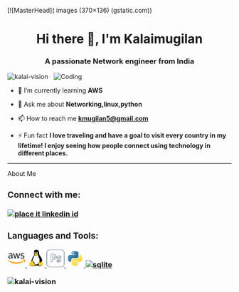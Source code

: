 [![MasterHead]( images (370×136) (gstatic.com))
<h1 align="center">Hi there 👋, I'm Kalaimugilan</h1>
<h3 align="center">A passionate Network engineer from India</h3>
<img align="right" alt="Coding" width="400" src="https://forum.huawei.com/enterprise/api/file/v1/small/thread/667285266555080704.gif?appid=esc_en">

<p align="left"> <img src="https://komarev.com/ghpvc/?username=kalai-vision&label=Profile%20views&color=0e75b6&style=flat" alt="kalai-vision" /> </p>

- 🌱 I’m currently learning **AWS**

- 💬 Ask me about **Networking,linux,python**

- 📫 How to reach me **kmugilan5@gmail.com**

- ⚡ Fun fact **I love traveling and have a goal to visit every country in my lifetime! I enjoy seeing how people connect using technology in different places.**
________________________________________
About Me
<h3 Hello! I’m Kalaimugilan, a passionate Network Engineer with a strong foundation in networking concepts & basic knowledge in linux, python programming and cloud technologies. With knowledge in designing, implementing, and managing network infrastructures</h3>
<h3 My technical skill set includes expertise in various networking protocols, routing and switching technologies, and security measures. I have a keen interest in cloud services, particularly AWS, and I’m currently expanding my knowledge in Python scripting to automate tasks and enhance network management. </h3>
<h3I ’m always eager to learn new skills and tools. Outside of work, I love exploring new technologies and sharing knowledge with others. </h3>


<h3 align="left">Connect with me:</h3>
<p align="left">
<a href="https://linkedin.com/in/place it linkedin id" target="blank"><img align="center" src="https://raw.githubusercontent.com/rahuldkjain/github-profile-readme-generator/master/src/images/icons/Social/linked-in-alt.svg" alt="place it linkedin id" height="30" width="40" /></a>
</p>

<h3 align="left">Languages and Tools:</h3>
<p align="left"> <a href="https://aws.amazon.com" target="_blank" rel="noreferrer"> <img src="https://raw.githubusercontent.com/devicons/devicon/master/icons/amazonwebservices/amazonwebservices-original-wordmark.svg" alt="aws" width="40" height="40"/> </a> <a href="https://www.linux.org/" target="_blank" rel="noreferrer"> <img src="https://raw.githubusercontent.com/devicons/devicon/master/icons/linux/linux-original.svg" alt="linux" width="40" height="40"/> </a> <a href="https://www.photoshop.com/en" target="_blank" rel="noreferrer"> <img src="https://raw.githubusercontent.com/devicons/devicon/master/icons/photoshop/photoshop-line.svg" alt="photoshop" width="40" height="40"/> </a> <a href="https://www.python.org" target="_blank" rel="noreferrer"> <img src="https://raw.githubusercontent.com/devicons/devicon/master/icons/python/python-original.svg" alt="python" width="40" height="40"/> </a> <a href="https://www.sqlite.org/" target="_blank" rel="noreferrer"> <img src="https://www.vectorlogo.zone/logos/sqlite/sqlite-icon.svg" alt="sqlite" width="40" height="40"/> </a> </p>

<p><img align="center" src="https://github-readme-stats.vercel.app/api/top-langs?username=kalai-vision&show_icons=true&locale=en&layout=compact" alt="kalai-vision" /></p>

